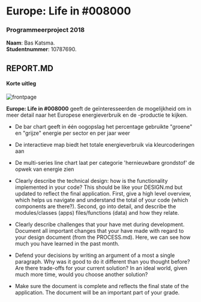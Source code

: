 # Europe: Life in \#008000
### Programmeerproject 2018
**Naam**: Bas Katsma. \
**Studentnummer**: 10787690.

## REPORT.MD

#### Korte uitleg
![frontpage](docs/frontpage.png)

**Europe: Life in \#008000** geeft de geïnteresseerden de mogelijkheid om in meer detail naar het Europese energieverbruik en de -productie te kijken. 
- De bar chart geeft in één oogopslag het percentage gebruikte "groene" en "grijze" energie per sector en per jaar weer
- De interactieve map biedt het totale energieverbruik via kleurcoderingen aan
- De multi-series line chart laat per categorie 'hernieuwbare grondstof' de opwek van energie zien


- Clearly describe the technical design: how is the functionality implemented in your code? This should be like your DESIGN.md but updated to reflect the final application. First, give a high level overview, which helps us navigate and understand the total of your code (which components are there?). Second, go into detail, and describe the modules/classes (apps) files/functions (data) and how they relate.
- Clearly describe challenges that your have met during development. Document all important changes that your have made with regard to your design document (from the PROCESS.md). Here, we can see how much you have learned in the past month.
- Defend your decisions by writing an argument of a most a single paragraph. Why was it good to do it different than you thought before? Are there trade-offs for your current solution? In an ideal world, given much more time, would you choose another solution?
- Make sure the document is complete and reflects the final state of the application. The document will be an important part of your grade.
